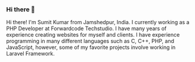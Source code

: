 <!--
<a href="https://youtube.com/ImranSayedDev/?sub_confirmation=1" target="_blank">
<img src="https://princegup42.github.io/img/about.jpg" alt="profile" />
</a>
-->
### Hi there 👋

Hi there! I'm Sumit Kumar from Jamshedpur, India. I currently working as a PHP Developer at Forwardcode Techstudio. I have many years of experience creating websites for myself and clients. I have experience programming in many different languages such as C, C++, PHP, and JavaScript, however, some of my favorite projects involve working in Laravel Framework.
<!--
**princegup42/princegup42** is a ✨ _special_ ✨ repository because its `README.md` (this file) appears on your GitHub profile.

Here are some ideas to get you started:

- 🔭 I’m currently working on ...
- 🌱 I’m currently learning ...
- 👯 I’m looking to collaborate on ...
- 🤔 I’m looking for help with ...
- 💬 Ask me about ...
- 📫 How to reach me: ...
- 😄 Pronouns: ...
- ⚡ Fun fact: ...
-->
